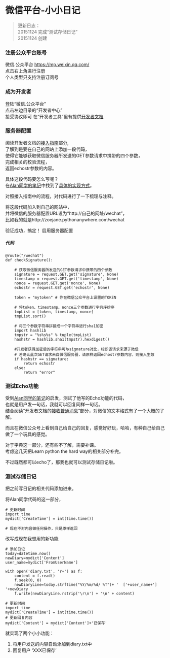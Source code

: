 # 微信平台-小小日记

> 更新日志：  
20151124 完成“测试存储日记”  
20151124 创建


### 注册公众平台账号
微信.公众平台 https://mp.weixin.qq.com/  
点击右上角进行注册  
个人类型只支持注册订阅号

### 成为开发者
登陆“微信.公众平台”  
点击左边目录的“开发者中心”  
接受协议即可
在“开发者工具”里有提供[开发者文档](http://mp.weixin.qq.com/wiki/home/index.html)


### 服务器配置
阅读开发者文档的[接入指南](http://mp.weixin.qq.com/wiki/16/1e87586a83e0e121cc3e808014375b74.html)部分,  
了解到是要在自己的网站上添加一段代码，  
使得它能够获取微信服务器所发送的GET参数请求中携带的四个参数，   
完成相关的校验流程，  
返回echostr参数的内容。

具体这段代码要怎么写呢？  
在[Alan同学的笔记](https://wp-lai.gitbooks.io/learn-python/content/1sTry/wechat.html)中找到了[具体的实现方式](http://www.cnblogs.com/weishun/p/weixin-publish-developing.html)。

对照接入指南中的流程，对代码进行了一下梳理与注释。

将这段代码加入到自己的网站中，  
并将微信的服务器配置URL设为“http://自己的网址/wechat”，  
比如我的就是http://zoejane.pythonanywhere.com/wechat

验证成功，搞定！
启用服务器配置

##### 代码

```
@route("/wechat")
def checkSignature():

    # 获取微信服务器所发送的GET参数请求中携带的四个参数
    signature = request.GET.get('signature', None)
    timestamp = request.GET.get('timestamp', None)
    nonce = request.GET.get('nonce', None)
    echostr = request.GET.get('echostr', None)

    token = "mytoken" # 你在微信公众平台上设置的TOKEN

    # 将token、timestamp、nonce三个参数进行字典序排序
    tmpList = [token, timestamp, nonce]
    tmpList.sort()

    # 将三个参数字符串拼接成一个字符串进行sha1加密
    import hashlib
    tmpstr = "%s%s%s" % tuple(tmpList)
    hashstr = hashlib.sha1(tmpstr).hexdigest()

    #开发者获得加密后的字符串可与signature对比，标识该请求来源于微信
    # 若确认此次GET请求来自微信服务器，请原样返回echostr参数内容，则接入生效
    if hashstr == signature:
        return echostr
    else:
        return "error"
```

### 测试Echo功能
受到[Alan同学的笔记](https://wp-lai.gitbooks.io/learn-python/content/1sTry/wechat.html)的启发，测试了他写的Echo功能的代码，  
也就是用户发一句话，我就可以回复同样一句话。  
结合阅读“开发者文档的[接收普通消息](http://mp.weixin.qq.com/wiki/17/fc9a27730e07b9126144d9c96eaf51f9.html)”部分，对微信的文本格式有了一个大概的了解。

而且在微信公众号上看到自己给自己的回复，感觉好好玩，哈哈，有种自己给自己做了一个玩具的感觉。  

对于字典这一部分，还有些不了解，需要补课。  
考虑这几天把Learn python the hard way的相关部分补完。

不过既然都可以echo了，那我也就可以测试存储日记啦。

### 测试存储日记

把之前写日记的相关代码添加进来。

将Alan同学代码的这一部分，

    # 更新时间
    import time
    mydict['CreateTime'] = int(time.time())

    # 现在不对内容做任何操作，只是原样返回

    
改写成现在我想用的新功能


    # 添加日记
    today=datetime.now()
    newDiary=mydict['Content']
    user_name=mydict['FromUserName']

    with open('diary.txt', 'r+') as f:
        content = f.read()
        f.seek(0, 0)
        newDiaryLine=today.strftime("%Y/%m/%d/ %T")+ '  ['+user_name+'] '+newDiary
        f.write(newDiaryLine.rstrip('\r\n') + '\n' + content)

    # 更新时间
    import time
    mydict['CreateTime'] = int(time.time())
    # 更新回复内容
    mydict['Content'] = mydict['Content']+'已保存'

就实现了两个小小功能：
1. 将用户发送的内容自动添加到diary.txt中
2. 回复用户 ‘XXX已保存’
